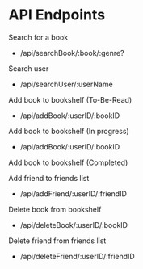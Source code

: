 # API Endpoints

Search for a book

- /api/searchBook/:book/:genre?

Search user

- /api/searchUser/:userName

Add book to bookshelf (To-Be-Read)

- /api/addBook/:userID/:bookID

Add book to bookshelf (In progress)

- /api/addBook/:userID/:bookID

Add book to bookshelf (Completed)

Add friend to friends list

- /api/addFriend/:userID/:friendID

Delete book from bookshelf

- /api/deleteBook/:userID/:bookID

Delete friend from friends list

- /api/deleteFriend/:userID/:friendID
